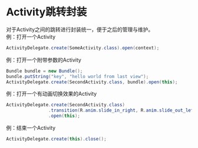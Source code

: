 # Activity跳转封装
对于Activity之间的跳转进行封装统一，便于之后的管理与维护。  
例：打开一个Activity
```java
ActivityDelegate.create(SomeActivity.class).open(context);
```
例：打开一个附带参数的Activity
```java
Bundle bundle = new Bundle();
bundle.putString("key", "hello world from last view");
ActivityDelegate.create(SecondActivity.class, bundle).open(this);
```
例：打开一个有动画切换效果的Activity
```java
ActivityDelegate.create(SecondActivity.class)
                .transition(R.anim.slide_in_right, R.anim.slide_out_left)
                .open(this);
```
例：结束一个Activity
```java
ActivityDelegate.create(this).close();
```
